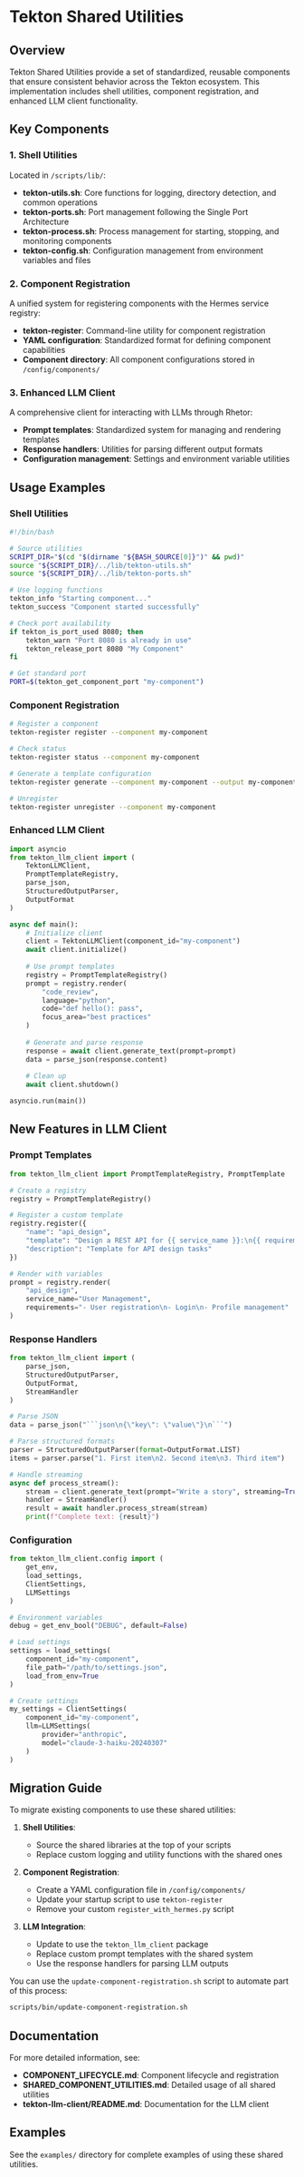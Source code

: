 # Tekton Shared Utilities

## Overview

Tekton Shared Utilities provide a set of standardized, reusable components that ensure consistent behavior across the Tekton ecosystem. This implementation includes shell utilities, component registration, and enhanced LLM client functionality.

## Key Components

### 1. Shell Utilities

Located in `/scripts/lib/`:

- **tekton-utils.sh**: Core functions for logging, directory detection, and common operations
- **tekton-ports.sh**: Port management following the Single Port Architecture
- **tekton-process.sh**: Process management for starting, stopping, and monitoring components
- **tekton-config.sh**: Configuration management from environment variables and files

### 2. Component Registration

A unified system for registering components with the Hermes service registry:

- **tekton-register**: Command-line utility for component registration
- **YAML configuration**: Standardized format for defining component capabilities
- **Component directory**: All component configurations stored in `/config/components/`

### 3. Enhanced LLM Client

A comprehensive client for interacting with LLMs through Rhetor:

- **Prompt templates**: Standardized system for managing and rendering templates
- **Response handlers**: Utilities for parsing different output formats
- **Configuration management**: Settings and environment variable utilities

## Usage Examples

### Shell Utilities

```bash
#!/bin/bash

# Source utilities
SCRIPT_DIR="$(cd "$(dirname "${BASH_SOURCE[0]}")" && pwd)"
source "${SCRIPT_DIR}/../lib/tekton-utils.sh"
source "${SCRIPT_DIR}/../lib/tekton-ports.sh"

# Use logging functions
tekton_info "Starting component..."
tekton_success "Component started successfully"

# Check port availability
if tekton_is_port_used 8080; then
    tekton_warn "Port 8080 is already in use"
    tekton_release_port 8080 "My Component"
fi

# Get standard port
PORT=$(tekton_get_component_port "my-component")
```

### Component Registration

```bash
# Register a component
tekton-register register --component my-component

# Check status
tekton-register status --component my-component

# Generate a template configuration
tekton-register generate --component my-component --output my-component.yaml

# Unregister
tekton-register unregister --component my-component
```

### Enhanced LLM Client

```python
import asyncio
from tekton_llm_client import (
    TektonLLMClient, 
    PromptTemplateRegistry, 
    parse_json,
    StructuredOutputParser, 
    OutputFormat
)

async def main():
    # Initialize client
    client = TektonLLMClient(component_id="my-component")
    await client.initialize()
    
    # Use prompt templates
    registry = PromptTemplateRegistry()
    prompt = registry.render(
        "code_review",
        language="python",
        code="def hello(): pass",
        focus_area="best practices"
    )
    
    # Generate and parse response
    response = await client.generate_text(prompt=prompt)
    data = parse_json(response.content)
    
    # Clean up
    await client.shutdown()

asyncio.run(main())
```

## New Features in LLM Client

### Prompt Templates

```python
from tekton_llm_client import PromptTemplateRegistry, PromptTemplate

# Create a registry
registry = PromptTemplateRegistry()

# Register a custom template
registry.register({
    "name": "api_design",
    "template": "Design a REST API for {{ service_name }}:\n{{ requirements }}",
    "description": "Template for API design tasks"
})

# Render with variables
prompt = registry.render(
    "api_design",
    service_name="User Management",
    requirements="- User registration\n- Login\n- Profile management"
)
```

### Response Handlers

```python
from tekton_llm_client import (
    parse_json, 
    StructuredOutputParser, 
    OutputFormat,
    StreamHandler
)

# Parse JSON
data = parse_json("```json\n{\"key\": \"value\"}\n```")

# Parse structured formats
parser = StructuredOutputParser(format=OutputFormat.LIST)
items = parser.parse("1. First item\n2. Second item\n3. Third item")

# Handle streaming
async def process_stream():
    stream = client.generate_text(prompt="Write a story", streaming=True)
    handler = StreamHandler()
    result = await handler.process_stream(stream)
    print(f"Complete text: {result}")
```

### Configuration

```python
from tekton_llm_client.config import (
    get_env, 
    load_settings, 
    ClientSettings, 
    LLMSettings
)

# Environment variables
debug = get_env_bool("DEBUG", default=False)

# Load settings
settings = load_settings(
    component_id="my-component",
    file_path="/path/to/settings.json",
    load_from_env=True
)

# Create settings
my_settings = ClientSettings(
    component_id="my-component",
    llm=LLMSettings(
        provider="anthropic",
        model="claude-3-haiku-20240307"
    )
)
```

## Migration Guide

To migrate existing components to use these shared utilities:

1. **Shell Utilities**:
   - Source the shared libraries at the top of your scripts
   - Replace custom logging and utility functions with the shared ones

2. **Component Registration**:
   - Create a YAML configuration file in `/config/components/`
   - Update your startup script to use `tekton-register`
   - Remove your custom `register_with_hermes.py` script

3. **LLM Integration**:
   - Update to use the `tekton_llm_client` package
   - Replace custom prompt templates with the shared system
   - Use the response handlers for parsing LLM outputs

You can use the `update-component-registration.sh` script to automate part of this process:

```bash
scripts/bin/update-component-registration.sh
```

## Documentation

For more detailed information, see:

- **COMPONENT_LIFECYCLE.md**: Component lifecycle and registration
- **SHARED_COMPONENT_UTILITIES.md**: Detailed usage of all shared utilities
- **tekton-llm-client/README.md**: Documentation for the LLM client

## Examples

See the `examples/` directory for complete examples of using these shared utilities.